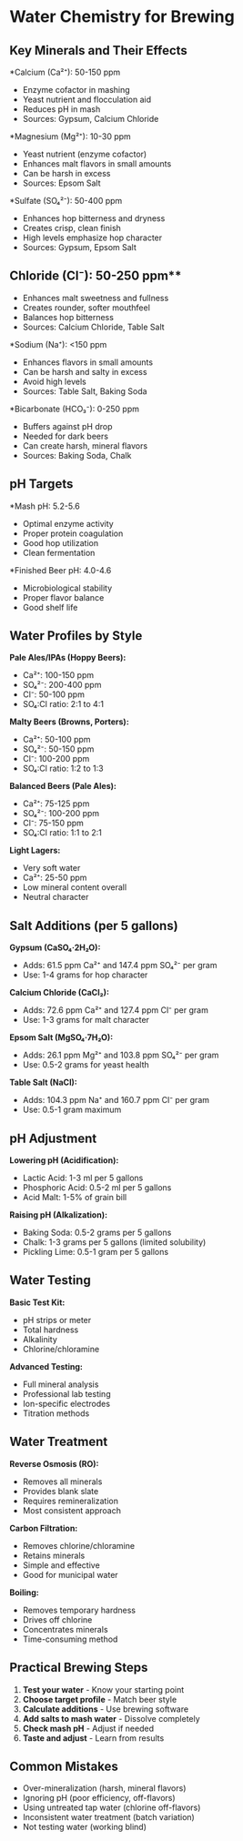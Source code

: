 # Water Chemistry for Brewing

## Key Minerals and Their Effects

*Calcium (Ca²⁺): 50-150 ppm

- Enzyme cofactor in mashing
- Yeast nutrient and flocculation aid
- Reduces pH in mash
- Sources: Gypsum, Calcium Chloride

 *Magnesium (Mg²⁺): 10-30 ppm

- Yeast nutrient (enzyme cofactor)
- Enhances malt flavors in small amounts
- Can be harsh in excess
- Sources: Epsom Salt

*Sulfate (SO₄²⁻): 50-400 ppm

- Enhances hop bitterness and dryness
- Creates crisp, clean finish
- High levels emphasize hop character
- Sources: Gypsum, Epsom Salt

## Chloride (Cl⁻): 50-250 ppm**

- Enhances malt sweetness and fullness
- Creates rounder, softer mouthfeel
- Balances hop bitterness
- Sources: Calcium Chloride, Table Salt

*Sodium (Na⁺): <150 ppm

- Enhances flavors in small amounts
- Can be harsh and salty in excess
- Avoid high levels
- Sources: Table Salt, Baking Soda

*Bicarbonate (HCO₃⁻): 0-250 ppm

- Buffers against pH drop
- Needed for dark beers
- Can create harsh, mineral flavors
- Sources: Baking Soda, Chalk

## pH Targets

*Mash pH: 5.2-5.6

- Optimal enzyme activity
- Proper protein coagulation
- Good hop utilization
- Clean fermentation

*Finished Beer pH: 4.0-4.6

- Microbiological stability
- Proper flavor balance
- Good shelf life

## Water Profiles by Style

**Pale Ales/IPAs (Hoppy Beers):**

- Ca²⁺: 100-150 ppm
- SO₄²⁻: 200-400 ppm
- Cl⁻: 50-100 ppm
- SO₄:Cl ratio: 2:1 to 4:1

**Malty Beers (Browns, Porters):**

- Ca²⁺: 50-100 ppm
- SO₄²⁻: 50-150 ppm
- Cl⁻: 100-200 ppm
- SO₄:Cl ratio: 1:2 to 1:3

**Balanced Beers (Pale Ales):**

- Ca²⁺: 75-125 ppm
- SO₄²⁻: 100-200 ppm
- Cl⁻: 75-150 ppm
- SO₄:Cl ratio: 1:1 to 2:1

**Light Lagers:**

- Very soft water
- Ca²⁺: 25-50 ppm
- Low mineral content overall
- Neutral character

## Salt Additions (per 5 gallons)

**Gypsum (CaSO₄·2H₂O):**

- Adds: 61.5 ppm Ca²⁺ and 147.4 ppm SO₄²⁻ per gram
- Use: 1-4 grams for hop character

**Calcium Chloride (CaCl₂):**

- Adds: 72.6 ppm Ca²⁺ and 127.4 ppm Cl⁻ per gram
- Use: 1-3 grams for malt character

**Epsom Salt (MgSO₄·7H₂O):**

- Adds: 26.1 ppm Mg²⁺ and 103.8 ppm SO₄²⁻ per gram
- Use: 0.5-2 grams for yeast health

**Table Salt (NaCl):**

- Adds: 104.3 ppm Na⁺ and 160.7 ppm Cl⁻ per gram
- Use: 0.5-1 gram maximum

## pH Adjustment

**Lowering pH (Acidification):**

- Lactic Acid: 1-3 ml per 5 gallons
- Phosphoric Acid: 0.5-2 ml per 5 gallons
- Acid Malt: 1-5% of grain bill

**Raising pH (Alkalization):**

- Baking Soda: 0.5-2 grams per 5 gallons
- Chalk: 1-3 grams per 5 gallons (limited solubility)
- Pickling Lime: 0.5-1 gram per 5 gallons

## Water Testing

**Basic Test Kit:**

- pH strips or meter
- Total hardness
- Alkalinity
- Chlorine/chloramine

**Advanced Testing:**

- Full mineral analysis
- Professional lab testing
- Ion-specific electrodes
- Titration methods

## Water Treatment

**Reverse Osmosis (RO):**

- Removes all minerals
- Provides blank slate
- Requires remineralization
- Most consistent approach

**Carbon Filtration:**

- Removes chlorine/chloramine
- Retains minerals
- Simple and effective
- Good for municipal water

**Boiling:**

- Removes temporary hardness
- Drives off chlorine
- Concentrates minerals
- Time-consuming method

## Practical Brewing Steps

1. **Test your water** - Know your starting point
2. **Choose target profile** - Match beer style
3. **Calculate additions** - Use brewing software
4. **Add salts to mash water** - Dissolve completely
5. **Check mash pH** - Adjust if needed
6. **Taste and adjust** - Learn from results

## Common Mistakes

- Over-mineralization (harsh, mineral flavors)
- Ignoring pH (poor efficiency, off-flavors)
- Using untreated tap water (chlorine off-flavors)
- Inconsistent water treatment (batch variation)
- Not testing water (working blind)
